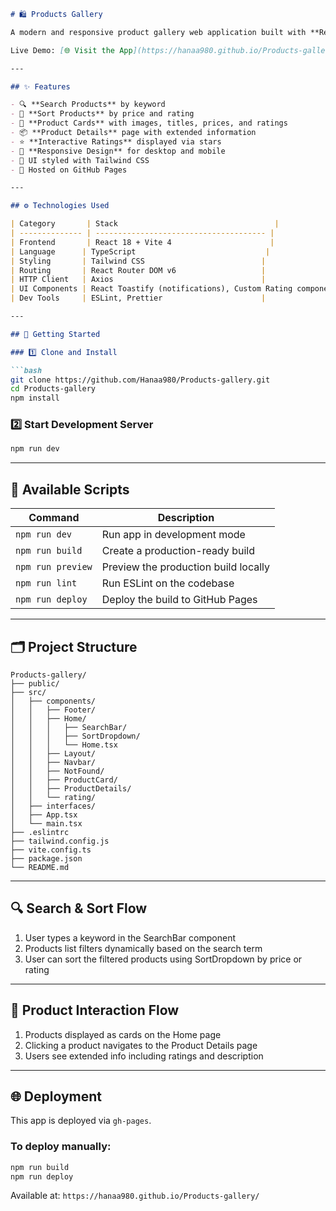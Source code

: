 ````markdown
# 🛍️ Products Gallery

A modern and responsive product gallery web application built with **React**, **TypeScript**, and **Vite**. It features product browsing, searching, sorting, detailed views, and interactive ratings.

Live Demo: [🌐 Visit the App](https://hanaa980.github.io/Products-gallery)

---

## ✨ Features

- 🔍 **Search Products** by keyword
- 🔄 **Sort Products** by price and rating
- 🛒 **Product Cards** with images, titles, prices, and ratings
- 📦 **Product Details** page with extended information
- ⭐ **Interactive Ratings** displayed via stars
- 📱 **Responsive Design** for desktop and mobile
- 🎨 UI styled with Tailwind CSS
- 🚀 Hosted on GitHub Pages

---

## ⚙️ Technologies Used

| Category       | Stack                                   |
| -------------- | -------------------------------------- |
| Frontend       | React 18 + Vite 4                      |
| Language      | TypeScript                             |
| Styling       | Tailwind CSS                          |
| Routing       | React Router DOM v6                   |
| HTTP Client   | Axios                                 |
| UI Components | React Toastify (notifications), Custom Rating components |
| Dev Tools     | ESLint, Prettier                      |

---

## 🚀 Getting Started

### 1️⃣ Clone and Install

```bash
git clone https://github.com/Hanaa980/Products-gallery.git
cd Products-gallery
npm install
````

### 2️⃣ Start Development Server

```bash
npm run dev
```

---

## 🧪 Available Scripts

| Command           | Description                          |
| ----------------- | ------------------------------------ |
| `npm run dev`     | Run app in development mode          |
| `npm run build`   | Create a production-ready build      |
| `npm run preview` | Preview the production build locally |
| `npm run lint`    | Run ESLint on the codebase           |
| `npm run deploy`  | Deploy the build to GitHub Pages     |

---

## 🗂 Project Structure

```
Products-gallery/
├── public/
├── src/
│   ├── components/
│   │   ├── Footer/
│   │   ├── Home/
│   │   │   ├── SearchBar/
│   │   │   ├── SortDropdown/
│   │   │   └── Home.tsx
│   │   ├── Layout/
│   │   ├── Navbar/
│   │   ├── NotFound/
│   │   ├── ProductCard/
│   │   ├── ProductDetails/
│   │   └── rating/
│   ├── interfaces/
│   ├── App.tsx
│   └── main.tsx
├── .eslintrc
├── tailwind.config.js
├── vite.config.ts
├── package.json
└── README.md
```

---

## 🔍 Search & Sort Flow

1. User types a keyword in the SearchBar component
2. Products list filters dynamically based on the search term
3. User can sort the filtered products using SortDropdown by price or rating

---

## 🛒 Product Interaction Flow

1. Products displayed as cards on the Home page
2. Clicking a product navigates to the Product Details page
3. Users see extended info including ratings and description

---

## 🌐 Deployment

This app is deployed via `gh-pages`.

### To deploy manually:

```bash
npm run build
npm run deploy
```

Available at:
`https://hanaa980.github.io/Products-gallery/`
